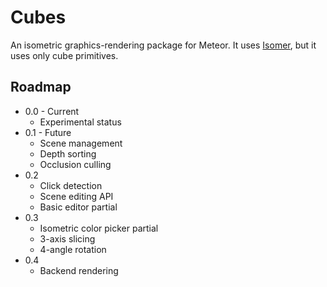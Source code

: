 # Cubes

An isometric graphics-rendering package for Meteor. It uses [Isomer](https://github.com/jdan/isomer), but it uses only cube primitives.

## Roadmap

- 0.0 - Current
  - Experimental status
- 0.1 - Future
  - Scene management
  - Depth sorting
  - Occlusion culling
- 0.2
  - Click detection
  - Scene editing API
  - Basic editor partial
- 0.3
  - Isometric color picker partial
  - 3-axis slicing
  - 4-angle rotation
- 0.4
  - Backend rendering
